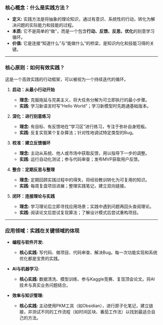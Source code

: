 ### **核心概念：什么是实践方法？**

*   **定义:** 实践方法是将抽象的理论知识，通过有意识、系统性的行动，转化为解决问题的实际能力和技能的过程。
*   **本质:** 它不是简单的“做”，而是一个包含**行动、反馈、反思、优化**的刻意学习循环。
*   **价值:** 它是连接“知道什么”与“能做什么”的桥梁，是知识内化和技能习得的关键。

---

### **核心原则：如何有效实践？**

这是一个高效实践的行动框架，可以被视为一个持续迭代的循环。

1.  **启动：从最小行动开始**
    *   **理念:** 克服拖延与完美主义，将大任务分解为可立即执行的最小步骤。
    *   **实践:** 学习新语言时写“Hello World”；学习新模型时先跑通基础版本。

2.  **深化：进行刻意练习**
    *   **理念:** 有目标、有反馈地在“学习区”进行练习，专注于弥补自身短板。
    *   **实践:** 反复实现某个复杂算法；针对性地调试特定类型的Bug。

3.  **校准：建立反馈循环**
    *   **理念:** 主动从系统、他人或市场中获取反馈，用以指导下一步的调整。
    *   **实践:** 运行自动化测试；参与代码审查；发布MVP获取用户反馈。

4.  **整合：定期反思与整理**
    *   **理念:** 定期回顾实践过程中的得失，将经验教训转化为可复用的知识。
    *   **实践:** 每周复盘项目进展；整理实践笔记，建立双向链接。

5.  **闭环：连接理论与实践**
    *   **理念:** 学习理论后立即寻找应用场景；实践中遇到问题再回头查阅理论。
    *   **实践:** 阅读论文后尝试复现算法；了解设计模式后尝试重构项目。

---

### **应用领域：实践在关键领域的体现**

*   **编程与软件开发:**
    *   **核心实践:** 写代码、做项目、代码审查、解决Bug。每一次功能实现和系统优化都是宝贵的实践。

*   **AI与机器学习:**
    *   **核心实践:** 数据清洗、模型训练、参与Kaggle竞赛、复现顶会论文。将AI技术与真实业务问题结合。

*   **效率与知识管理:**
    *   **核心实践:** 主动使用PKM工具（如Obsidian），进行原子化笔记，建立链接，并测试不同的工作流程（如时间区块、番茄工作法）以找到最适合自己的方法。